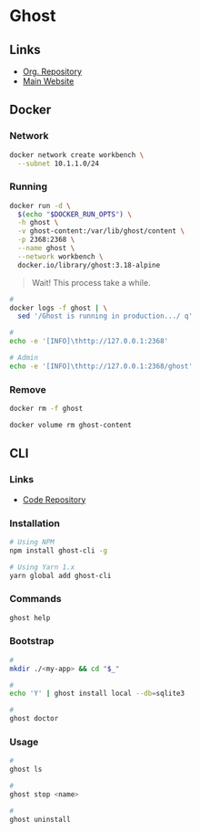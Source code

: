 # Ghost

## Links

- [Org. Repository](https://github.com/TryGhost)
- [Main Website](https://ghost.org/)

## Docker

### Network

```sh
docker network create workbench \
  --subnet 10.1.1.0/24
```

### Running

```sh
docker run -d \
  $(echo "$DOCKER_RUN_OPTS") \
  -h ghost \
  -v ghost-content:/var/lib/ghost/content \
  -p 2368:2368 \
  --name ghost \
  --network workbench \
  docker.io/library/ghost:3.18-alpine
```

> Wait! This process take a while.

```sh
#
docker logs -f ghost | \
  sed '/Ghost is running in production.../ q'

#
echo -e '[INFO]\thttp://127.0.0.1:2368'

# Admin
echo -e '[INFO]\thttp://127.0.0.1:2368/ghost'
```

### Remove

```sh
docker rm -f ghost

docker volume rm ghost-content
```

## CLI

### Links

- [Code Repository](https://github.com/TryGhost/Ghost)

### Installation

```sh
# Using NPM
npm install ghost-cli -g

# Using Yarn 1.x
yarn global add ghost-cli
```

### Commands

```sh
ghost help
```

### Bootstrap

```sh
#
mkdir ./<my-app> && cd "$_"

#
echo 'Y' | ghost install local --db=sqlite3

#
ghost doctor
```

### Usage

```sh
#
ghost ls

#
ghost stop <name>

#
ghost uninstall
```
